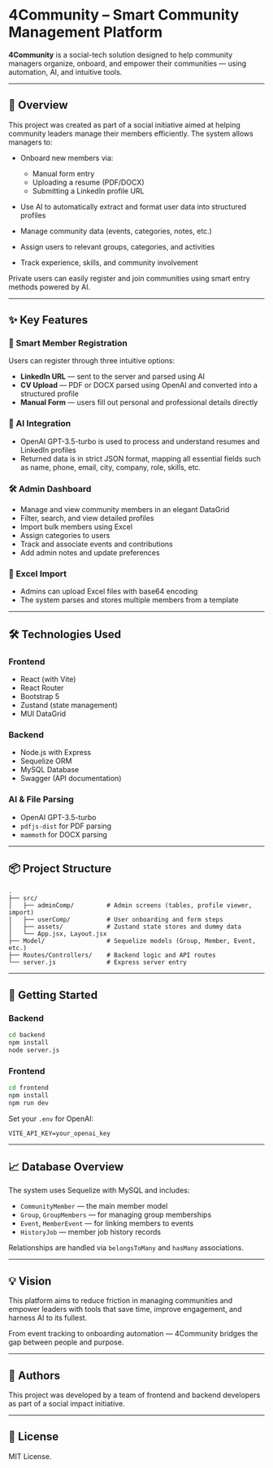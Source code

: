 # 4Community – Smart Community Management Platform

**4Community** is a social-tech solution designed to help community managers organize, onboard, and empower their communities — using automation, AI, and intuitive tools.

---

## 🧠 Overview

This project was created as part of a social initiative aimed at helping community leaders manage their members efficiently. The system allows managers to:

- Onboard new members via:
  - Manual form entry
  - Uploading a resume (PDF/DOCX)
  - Submitting a LinkedIn profile URL

- Use AI to automatically extract and format user data into structured profiles
- Manage community data (events, categories, notes, etc.)
- Assign users to relevant groups, categories, and activities
- Track experience, skills, and community involvement

Private users can easily register and join communities using smart entry methods powered by AI.

---

## ✨ Key Features

### 👤 Smart Member Registration
Users can register through three intuitive options:
- **LinkedIn URL** — sent to the server and parsed using AI
- **CV Upload** — PDF or DOCX parsed using OpenAI and converted into a structured profile
- **Manual Form** — users fill out personal and professional details directly

### 🧠 AI Integration
- OpenAI GPT-3.5-turbo is used to process and understand resumes and LinkedIn profiles
- Returned data is in strict JSON format, mapping all essential fields such as name, phone, email, city, company, role, skills, etc.

### 🛠 Admin Dashboard
- Manage and view community members in an elegant DataGrid
- Filter, search, and view detailed profiles
- Import bulk members using Excel
- Assign categories to users
- Track and associate events and contributions
- Add admin notes and update preferences

### 📁 Excel Import
- Admins can upload Excel files with base64 encoding
- The system parses and stores multiple members from a template

---

## 🛠 Technologies Used

### Frontend
- React (with Vite)
- React Router
- Bootstrap 5
- Zustand (state management)
- MUI DataGrid

### Backend
- Node.js with Express
- Sequelize ORM
- MySQL Database
- Swagger (API documentation)

### AI & File Parsing
- OpenAI GPT-3.5-turbo
- `pdfjs-dist` for PDF parsing
- `mammoth` for DOCX parsing

---

## 📦 Project Structure

```
.
├── src/
│   ├── adminComp/         # Admin screens (tables, profile viewer, import)
│   ├── userComp/          # User onboarding and form steps
│   ├── assets/            # Zustand state stores and dummy data
│   └── App.jsx, Layout.jsx
├── Model/                 # Sequelize models (Group, Member, Event, etc.)
├── Routes/Controllers/    # Backend logic and API routes
└── server.js              # Express server entry
```

---

## 🧪 Getting Started

### Backend
```bash
cd backend
npm install
node server.js
```

### Frontend
```bash
cd frontend
npm install
npm run dev
```

Set your `.env` for OpenAI:
```
VITE_API_KEY=your_openai_key
```

---

## 📈 Database Overview

The system uses Sequelize with MySQL and includes:

- `CommunityMember` — the main member model
- `Group`, `GroupMembers` — for managing group memberships
- `Event`, `MemberEvent` — for linking members to events
- `HistoryJob` — member job history records

Relationships are handled via `belongsToMany` and `hasMany` associations.

---

## 💡 Vision

This platform aims to reduce friction in managing communities and empower leaders with tools that save time, improve engagement, and harness AI to its fullest.

From event tracking to onboarding automation — 4Community bridges the gap between people and purpose.

---

## 👤 Authors

This project was developed by a team of frontend and backend developers as part of a social impact initiative.

---

## 📃 License

MIT License.